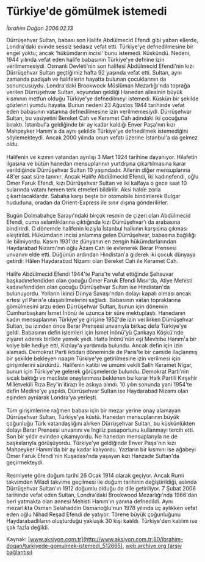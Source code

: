# Türkiye'de gömülmek istemedi

*İbrahim Doğan 2006.02.13*

<div class="pNewsDetailMainContent ctx_content" itemprop="articleBody">
 Dürrüşehvar Sultan, babası son Halife Abdülmecid Efendi gibi yaban ellerde, Londra'daki evinde sessiz sedasız vefat etti. Türkiye'ye defnedilmesine bir engel yoktu; ancak 'hükümdarın incisi' bunu istemedi. Küskündü. Nedeni, 1944 yılında vefat eden halife babasının Türkiye'ye defnine izin verilmemesiydi. Osmanlı Devleti'nin son halifesi Abdülmecid Efendi'nin kızı Dürrüşehvar Sultan geçtiğimiz hafta 92 yaşında vefat etti. Sultan, aynı zamanda padişah ve halifelerin hayatta bulunan çocuklarının da sonuncusuydu. Londra'daki Brookwook Müslüman Mezarlığı'nda toprağa verilen Dürrüşehvar Sultan, soyundan geldiği Hanedan ailesinin büyük kısmının metfun olduğu Türkiye'ye defnedilmeyi istemedi. Küskün bir şekilde gözlerini yumdu hayata. Bunun nedeni 23 Ağustos 1944 tarihinde vefat eden babasının vatanına defnedilmesine izin verilmemesiydi. Dürrüşehvar Sultan, bu vasiyetini Bereket Cah ve Keramet Cah adındaki iki çocuğuna bıraktı. İstanbul'a geldiğinde bir ay kadar kaldığı Enver Paşa'nın kızı Mahpeyker Hanım'a da aynı şekilde Türkiye'ye defnedilmek istemediğini söylemekteydi. Ancak 2000 yılında onun vefatı üzerine İstanbul'a da gelmez oldu.
 <br/>
 <br/>
 Halifenin ve kızının vatandan ayrılışı 3 Mart 1924 tarihine dayanıyor. Hilafetin ilgasına ve bütün hanedan mensuplarının yurtdışına çıkartılmasına karar verildiğinde Dürrüşehvar Sultan 10 yaşındadır. Ailenin diğer mensuplarına 48'er saat süre tanınır. Ancak Halife Abdülmecid Efendi, iki kadınefendi, oğlu Ömer Faruk Efendi, kızı Dürrüşehvar Sultan ve iki kalfaya o gece saat 10 sularında vatanı hemen terk etmeleri bildirilir. Aksi halde zorla çıkartılacaklardır. Sabaha karşı beşte bir otomobile bindirilerek Bulgar hududuna, oradan da Orient-Express ile sınır dışına gönderilirler.
 <br/>
 <br/>
 Bugün Dolmabahçe Sarayı'ndaki birçok resmin de çizeri olan Abdülmecid Efendi, cuma selamlıklarına çıktığında kızı Dürrüşehvar'ı da arabasına bindirirdi. O dönemde halifenin kızıyla İstanbul halkının karşısına çıkması eleştirildi. Hükümdarın incisi anlamına gelen Dürrüşehvar, babasına bağlılığı ile biliniyordu. Kasım 1931'de dünyanın en zengin hükümdarlarından Haydarabad Nizamı'nın oğlu Âzam Cah ile evlenerek Berar Prensesi unvanını elde etti. Düğünün ardından Hindistan'a giderek iki çocuk dünyaya getirdi: Hâlen Haydarabad Nizamı olan Bereket Cah ile Keramet Cah.
 <br/>
 <br/>
 Halife Abdülmecid Efendi 1944'te Paris'te vefat ettiğinde Şehsuvar başkadınefendiden olan çocuğu Ömer Faruk Efendi Mısır'da, Atiye Mehisti kadınefendiden olan çocuğu Dürrüşehvar Sultan ise Hindistan'da bulunuyordu. Yolların İkinci Dünya Savaşı'ndan dolayı kapalı olması ancak ertesi yıl Paris'e ulaşabilmelerini sağladı. Babasının vatan topraklarına gömülmesini arzu eden Dürrüşehvar Sultan, bunun için dönemin Cumhurbaşkanı İsmet İnönü ile uzunca bir süre mektuplaştı. Hanedanın kadın mensuplarının Türkiye'ye girişine 1952'de izin verilirken Dürrüşehvar Sultan, bu izinden önce Berar Prensesi unvanıyla birkaç defa Türkiye'ye geldi. Babasının defin işlemleri için İsmet İnönü'yü Çankaya Köşkü'nde ziyaret ederek birlikte yemek yedi. Hatta İnönü'nün eşi Mevhibe Hanım'a bir kolye bile hediye etti, Kızılay'a yardımda bulundu. Ancak defin için izin alamadı. Demokrat Parti iktidarı döneminde de Paris'te bir camide ilaçlanmış bir şekilde bekleyen naaşın Türkiye'ye getirilmesine izin verilmesi için girişimlerini sürdürdü. Halifenin katibi ve umumi vekili Salih Keramet Nigar, bunun için Türkiye'ye gelerek görüşmelerde bulundu. Demokrat Parti'nin sıcak baktığı ve mecliste onaylanması beklenen bu karar Halk Partili Kırşehir Milletvekili Rıza Bey'in itirazı ile askıya alındı. 10 yılın sonunda yani 1954'te defin Medine'ye yapıldı. Dürrüşehvar Sultan ise Haydarabad Nizamı olan eşinden ayrılarak Londra'ya yerleşti.
 <br/>
 <br/>
 Tüm girişimlerine rağmen babası için bir mezar yerine onay alamayan Dürrüşehvar Sultan, Türkiye'ye küstü. Hanedan mensuplarının büyük çoğunluğu Türk vatandaşlığını alırken Dürrüşehvar Sultan, bu küskünlükten dolayı Berar Prensesi unvanını ve İngiliz pasaportunu kullanmayı tercih etti. Son bir yıldır evinden çıkamıyordu. Ne hanedan mensuplarıyla ne de başkalarıyla görüşüyordu. Türkiye'ye geldiğinde Enver Paşa'nın kızı Mahpeyker Hanım'da bir ay kadar kalıyordu. Yazların bir kısmını ise ağabeyi Ömer Faruk Efendi'nin Kuşadası'nda yaşayan kızı Hanzade Sultan'da geçirmekteydi.
 <br/>
 <br/>
 Resmiyete göre doğum tarihi 26 Ocak 1914 olarak geçiyor. Ancak Rumi takvimden Miladi takvime geçilmesi ile doğum tarihinin değiştirildiği, aslında Dürrüşehvar Sultan'ın 1912 doğumlu olduğu da dile getiriliyor. 7 Şubat 2006 tarihinde vefat eden Sultan, Londra'daki Brookwood Mezarlığı'nda 1966'dan beri yatmakta olan annesi Mehisti Hanım'ın yanına defnedildi. Aynı mezarlıkta Osman Selahaddin Osmanoğlu'nun 1978 yılında üç aylıkken vefat eden oğlu Nihad Reşad Efendi de yatıyor. Törene büyük çoğunluğunu Haydarabadlıların oluşturduğu yaklaşık 30 kişi katıldı. Türkiye'den katılım ise çok fazla değildi.
 <br/>
</div>


Kaynak: [www.aksiyon.com.tr](http://www.aksiyon.com.tr:80/ibrahim-dogan/turkiyede-gomulmek-istemedi_512665), [web.archive.org (arşiv bağlantısı)](http://web.archive.org/web/20151022095641/http://www.aksiyon.com.tr:80/ibrahim-dogan/turkiyede-gomulmek-istemedi_512665)
